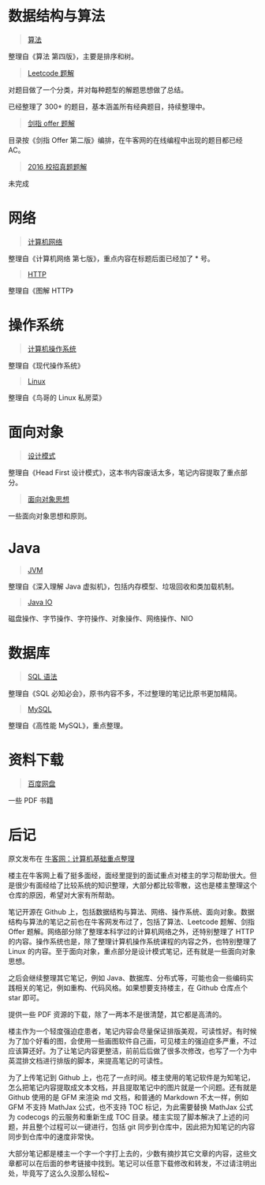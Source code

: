 # 数据结构与算法

> [算法](https://github.com/CyC2018/InnterviewNotes/blob/master/notes/算法.md)

整理自《算法 第四版》，主要是排序和树。

> [Leetcode 题解](https://github.com/CyC2018/InnterviewNotes/blob/master/notes/Leetcode%20题解.md)

对题目做了一个分类，并对每种题型的解题思想做了总结。

已经整理了 300+ 的题目，基本涵盖所有经典题目，持续整理中。

> [剑指 offer 题解](https://github.com/CyC2018/InnterviewNotes/blob/master/notes/剑指%20offer%20题解.md)

目录按《剑指 Offer 第二版》编排，在牛客网的在线编程中出现的题目都已经 AC。

> [2016 校招真题题解](https://github.com/CyC2018/InnterviewNotes/blob/master/notes/2016%20校招真题题解.md)

未完成

# 网络

> [计算机网络](https://github.com/CyC2018/InnterviewNotes/blob/master/notes/计算机网络.md)

整理自《计算机网络 第七版》，重点内容在标题后面已经加了 * 号。

> [HTTP](https://github.com/CyC2018/InnterviewNotes/blob/master/notes/HTTP.md)

整理自《图解 HTTP》

# 操作系统

> [计算机操作系统](https://github.com/CyC2018/InnterviewNotes/blob/master/notes/计算机操作系统.md)

整理自《现代操作系统》

> [Linux](https://github.com/CyC2018/InnterviewNotes/blob/master/notes/Linux.md)

整理自《鸟哥的 Linux 私房菜》

# 面向对象

> [设计模式](https://github.com/CyC2018/InnterviewNotes/blob/master/notes/设计模式.md)

整理自《Head First 设计模式》，这本书内容废话太多，笔记内容提取了重点部分。

> [面向对象思想](https://github.com/CyC2018/InnterviewNotes/blob/master/notes/面向对象思想.md)

一些面向对象思想和原则。

# Java

> [JVM](https://github.com/CyC2018/InnterviewNotes/blob/master/notes/JVM.md)

整理自《深入理解 Java 虚拟机》，包括内存模型、垃圾回收和类加载机制。

> [Java IO](https://github.com/CyC2018/InnterviewNotes/blob/master/notes/Java%20IO.md)

磁盘操作、字节操作、字符操作、对象操作、网络操作、NIO

# 数据库

> [SQL 语法](https://github.com/CyC2018/InnterviewNotes/blob/master/notes/SQL%20语法.md)

整理自《SQL 必知必会》，原书内容不多，不过整理的笔记比原书更加精简。

> [MySQL](https://github.com/CyC2018/InnterviewNotes/blob/master/notes/MySQL.md)

整理自《高性能 MySQL》，重点整理。

# 资料下载

> [百度网盘](https://pan.baidu.com/s/1o9oD1s2#list/path=%2F)

一些 PDF 书籍

# 后记

原文发布在 [牛客网：计算机基础重点整理](https://www.nowcoder.com/discuss/66985?type=0&order=0&pos=14&page=1)

楼主在牛客网上看了挺多面经，面经里提到的面试重点对楼主的学习帮助很大。但是很少有面经给了比较系统的知识整理，大部分都比较零散，这也是楼主整理这个仓库的原因，希望对大家有所帮助。

笔记开源在 Github 上，包括数据结构与算法、网络、操作系统、面向对象。数据结构与算法的笔记之前也在牛客网发布过了，包括了算法、Leetcode 题解、剑指 Offer 题解。网络部分除了整理本科学过的计算机网络之外，还特别整理了 HTTP 的内容。操作系统也是，除了整理计算机操作系统课程的内容之外，也特别整理了 Linux 的内容。至于面向对象，重点部分是设计模式笔记，还有就是一些面向对象思想。

之后会继续整理其它笔记，例如 Java、数据库、分布式等，可能也会一些编码实践相关的笔记，例如重构、代码风格。如果想要支持楼主，在 Github 仓库点个 star 即可。

提供一些 PDF 资源的下载，除了一两本不是很清楚，其它都是高清的。

楼主作为一个轻度强迫症患者，笔记内容会尽量保证排版美观，可读性好。有时候为了加个好看的图，会使用一些画图软件自己画，可见楼主的强迫症多严重，不过应该算还好。为了让笔记内容更整洁，前前后后做了很多次修改，也写了一个为中英混排文档进行排版的脚本，来提高笔记的可读性。

为了上传笔记到 Github 上，也花了一点时间。楼主使用的笔记软件是为知笔记，怎么把笔记内容提取成文本文档，并且提取笔记中的图片就是一个问题。还有就是 Github 使用的是 GFM 来渲染 md 文档，和普通的 Markdown 不太一样，例如 GFM 不支持 MathJax 公式，也不支持 TOC 标记，为此需要替换 MathJax 公式为 codecogs 的云服务和重新生成 TOC 目录。楼主实现了脚本解决了上述的问题，并且整个过程可以一键进行，包括 git 同步到仓库中，因此把为知笔记的内容同步到仓库中的速度非常快。

大部分笔记都是楼主一个字一个字打上去的，少数有摘抄其它文章的内容，这些文章都可以在后面的参考链接中找到。笔记可以任意下载修改和转发，不过请注明出处，毕竟写了这么久没那么轻松~